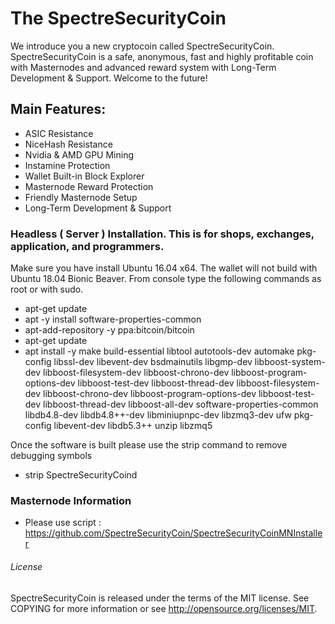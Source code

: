 # The SpectreSecurityCoin

We introduce you a new cryptocoin called SpectreSecurityCoin.
SpectreSecurityCoin is a safe, anonymous, fast and highly profitable coin with Masternodes and advanced reward system with Long-Term Development & Support.
Welcome to the future!

## Main Features:

*	ASIC Resistance
*	NiceHash Resistance
*	Nvidia & AMD GPU Mining
*	Instamine Protection
*	Wallet Built-in Block Explorer
*	Masternode Reward Protection
*	Friendly Masternode Setup
*	Long-Term Development & Support

### Headless ( Server ) Installation. This is for shops, exchanges, application, and programmers.
Make sure you have install Ubuntu 16.04 x64. The wallet will not build with Ubuntu 18.04 Bionic Beaver.
From console type the following commands as root or with sudo.

*	apt-get update
*	apt -y install software-properties-common
*	apt-add-repository -y ppa:bitcoin/bitcoin
*	apt-get update
*	apt install -y make build-essential libtool autotools-dev automake pkg-config libssl-dev libevent-dev bsdmainutils libgmp-dev libboost-system-dev libboost-filesystem-dev libboost-chrono-dev libboost-program-options-dev libboost-test-dev libboost-thread-dev libboost-filesystem-dev libboost-chrono-dev libboost-program-options-dev libboost-test-dev libboost-thread-dev libboost-all-dev  software-properties-common libdb4.8-dev libdb4.8++-dev libminiupnpc-dev libzmq3-dev ufw pkg-config libevent-dev libdb5.3++ unzip libzmq5

Once the software is built please use the strip command to remove debugging symbols

*	strip SpectreSecurityCoind

### Masternode Information
*	Please use script : https://github.com/SpectreSecurityCoin/SpectreSecurityCoinMNInstaller

###### License

SpectreSecurityCoin is released under the terms of the MIT license. See COPYING for more information or see http://opensource.org/licenses/MIT.
